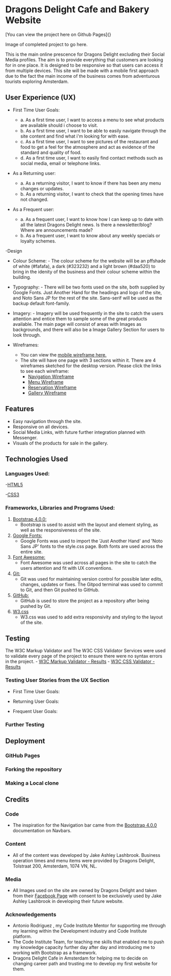 # Dragons Delight Cafe and Bakery Website

[You can view the project here on Github Pages]{}

Image of completed project to go here.

This is the main online prescence for Dragons Delight excluding their Social Media profiles. The aim is to
provide everything that customers are looking for in one place. It is designed to be responsive so that 
users can access it from multiple devices. This site will be made with a mobile first approach due to the fact
the main income of the business comes from adventurous tourists exploring Amsterdam.

## User Experience (UX) 
  - First Time User Goals:

    - a. As a first time user, I want to access a menu to see what products are available should i choose to visit.
    - b. As a first time user, I want to be able to easily navigate through the site content and find what i'm looking
         for with ease.
    - c. As a first time user, I want to see pictures of the restaurant and food to get a feel for the atmosphere
         and act as evidence of the standard and quality of food. 
    - d. As a first time user, I want to easily find contact methods such as social media, email or telephone links.


- As a Returning user:
    - a. As a returning visitor, I want to know if there has been any menu changes or updates.
    - b. As a returning visitor, I want to check that the opening times have not changed.
    

- As a Frequent user:
   - a. As a frequent user, I want to know how I can keep up to date with all the latest
        Dragons Delight news. Is there a newsletter/blog? Where are announcements made?
   - b. As a frequent user, I want to know about any weekly specials or loyalty schemes.
   
-Design 

  - Colour Scheme:
        - The colour scheme for the website will be an pffshade of white (#fafafa), a dark  (#323232) and a light brown 
          (#daa520) to bring in the idenity of the business and their colour scheme within the building.
  - Typography:
        - There will be two fonts used on the site, both supplied by Google Fonts. Just Another Hand for the 
        headings and logo of the site, and Noto Sans JP for the rest of the site. Sans-serif will be used as the backup
        default font-family.

  - Imagery:
        - Imagery will be used frequently in the site to catch the users attention and entice them to sample
        some of the great products available. The main page will consist of areas with Images as backgrounds,
        and there will also be a Image Gallery Section for users to look through.

- Wireframes:
       
  - You can view the [mobile wireframe here.]("./assets/wireframes/mobile-wireframe.jpg")
  - The site will have one page with 3 sections within it. There are 4 wireframes sketched for the desktop version.
    Please click the links to see each wireframe:   
    - [Navigation Wireframe]("./assets/wireframes/navigation-wireframe.jpg")
    - [Menu Wireframe]("./assets/wireframes/menu-wireframe.jpg")
    - [Reservation Wireframe]("./assets/wireframes/reservation-wireframe.jpg")
    - [Gallery Wireframe]("./assets/wireframes/gallery-wireframe.jpg")
## Features
  - Easy navigation through the site.
  - Responsive on all devices.
  - Social Media Links, with future further integration planned with Messenger.
  - Visuals of the products for sale in the gallery.

## Technologies Used 
### Languages Used:  

  -[HTML5](https://developer.mozilla.org/en-US/docs/Web/Guide/HTML/HTML5)  

  -[CSS3](https://developer.mozilla.org/en-US/docs/Archive/CSS3#:~:text=CSS3%20is%20the%20latest%20evolution,flexible%20box%20or%20grid%20layouts.)

### Frameworks, Libraries and Programs Used:  
1. [Bootstrap 4.0.0:](https://getbootstrap.com/docs/4.5/getting-started/download/)
    - Bootstrap is used to assist with the layout and element styling, as well as the responsiveness of the site.
2. [Google Fonts:](https://fonts.google.com/) 
    - Google Fonts was used to import the 'Just Another Hand' and 'Noto Sans JP' fonts to the
      style.css page. Both fonts are used across the entire site.
3. [Font Awesome:](https://fontawesome.com/)
    - Font Awesome was used across all pages in the site to catch the users attention and fit with UX 
      conventions.
4. [Git:](https://git-scm.com/)
    - Git was used for maintaining version control for possible later edits, changes, updates or fixes. 
      The Gitpod terminal was used to commit to Git, and then Git pushed to GitHub.
5. [GitHub:](https://github.com/)
    - GitHub is used to store the project as a repository after being pushed by Git. 
6. [W3.css](https://www.w3schools.com/w3css/default.asp)
    - W3.css was used to add extra responsivity and styling to the layout of the site.

## Testing 
The W3C Markup Validator and The W3C CSS Validator Services were used to validate every page of the project
to ensure there were no syntax errors in the project.
    - [W3C Markup Validator - Results](#)
    - [W3C CSS Validator - Results](#)
### Testing User Stories from the UX Section  
 - First Time User Goals:

 - Returning User Goals:

 - Frequent User Goals:

### Further Testing  

## Deployment
 ### GitHub Pages
 ### Forking the repository
 ### Making a Local clone 

## Credits 
 ### Code 
 - The inspiration for the Navigation bar came from the [Bootstrap 4.0.0](https://getbootstrap.com/docs/4.3/components/navbar/)
   documentation on Navbars.

  ### Content
 - All of the content was developed by Jake Ashley Lashbrook. Business operation times and menu items were provided
   by Dragons Delight, Tolstraat 200, Amsterdam, 1074 VN, NL.
 ### Media 
 - All Images used on the site are owned by Dragons Delight and taken from their [Facebook Page]("https://www.facebook.com/DragonsDelightAmsterdam")
   with consent to be exclusively used by Jake Ashley Lashbrook in developing their future website.
 ### Acknowledgements 
 - Antonio Rodriguez , my Code Institute Mentor for supporting me through my learning within the Development industry
   and Code Institute platform. 
 - The Code Institute Team, for teaching me skills that enabled me to push my knowledge capacity further day after day and 
   introducing me to working with Bootstrap as a framework.
 - Dragons Delight Cafe in Amsterdam for helping me to decide on changing career path and trusting me to develop my first
   website for them.
